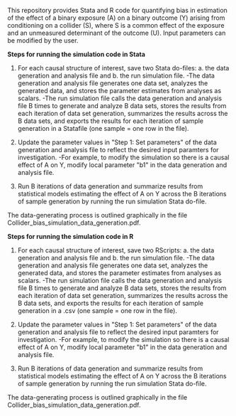 This repository provides Stata and R code for quantifying bias in estimation of the effect of a binary exposure (A) on a binary outcome (Y) arising from conditioning on a collider (S), where S is a common effect of the exposure and an unmeasured determinant of the outcome (U). 
Input parameters can be modified by the user.  

**Steps for running the simulation code in Stata**
1) For each causal structure of interest, save two Stata do-files: a. the data generation and analysis file and b. the run simulation file.
-The data generation and analysis file generates one data set, analyzes the generated data, and stores the parameter estimates from analyses as scalars. 
-The run simulation file calls the data generation and analysis file B times to generate and analyze B data sets, stores the results from each iteration of data set generation, summarizes the results across the B data sets, and exports the results for each iteration of sample generation in a Statafile (one sample = one row in the file).

2) Update the parameter values in "Step 1: Set parameters" of the data generation and analysis file to reflect the desired input paramters for investigation. 
-For example, to modify the  simulation so there is a causal effect of A on Y, modify local parameter "b1" in the data generation and analysis file. 

3) Run B iterations of data generation and summarize results from statistical models estimating the effect of A on Y across the  B iterations of sample generation by running the run simulation Stata do-file.
   
The data-generating process is outlined graphically in the file Collider_bias_simulation_data_generation.pdf.

**Steps for running the simulation code in R**
1) For each causal structure of interest, save two RScripts: a. the data generation and analysis file and b. the run simulation file.
-The data generation and analysis file generates one data set, analyzes the generated data, and stores the parameter estimates from analyses as scalars. 
-The run simulation file calls the data generation and analysis file B times to generate and analyze B data sets, stores the results from each iteration of data set generation, summarizes the results across the B data sets, and exports the results for each iteration of sample generation in a .csv (one sample = one row in the file).

2) Update the parameter values in "Step 1: Set parameters" of the data generation and analysis file to reflect the desired input paramters for investigation. 
-For example, to modify the  simulation so there is a causal effect of A on Y, modify local parameter "b1" in the data generation and analysis file. 

3) Run B iterations of data generation and summarize results from statistical models estimating the effect of A on Y across the  B iterations of sample generation by running the run simulation Stata do-file.
   
The data-generating process is outlined graphically in the file Collider_bias_simulation_data_generation.pdf.
